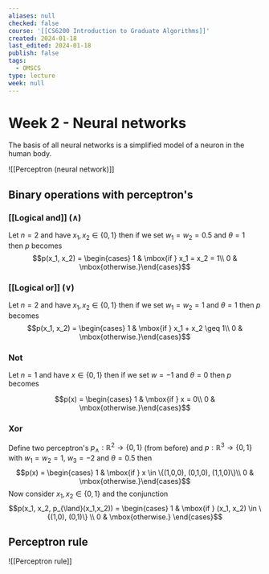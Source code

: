 ```yaml
---
aliases: null
checked: false
course: '[[CS6200 Introduction to Graduate Algorithms]]'
created: 2024-01-18
last_edited: 2024-01-18
publish: false
tags:
  - OMSCS
type: lecture
week: null
---
```

# Week 2 - Neural networks

The basis of all neural networks is a simplified model of a neuron in the human body.

![[Perceptron (neural network)]]

## Binary operations with perceptron's

### [[Logical and]] ($\land$)

Let $n = 2$ and have $x_1, x_2 \in \{0,1\}$ then if we set $w_1 = w_2 = 0.5$ and $\theta = 1$ then $p$ becomes
$$p(x_1, x_2) = \begin{cases} 1 & \mbox{if } x_1 = x_2 = 1\\ 0 & \mbox{otherwise.}\end{cases}$$
### [[Logical or]] ($\lor$)

Let $n = 2$ and have $x_1, x_2 \in \{0,1\}$ then if we set $w_1 = w_2 = 1$ and $\theta = 1$ then $p$ becomes
$$p(x_1, x_2) = \begin{cases} 1 & \mbox{if } x_1 + x_2 \geq 1\\ 0 & \mbox{otherwise.}\end{cases}$$
### Not

Let $n = 1$ and have $x \in \{0,1\}$ then if we set $w = -1$ and $\theta = 0$ then $p$ becomes

$$p(x) = \begin{cases} 1 & \mbox{if } x = 0\\ 0 & \mbox{otherwise.}\end{cases}$$
### Xor

Define two perceptron's $p_{\land} : \mathbb{R}^2 \rightarrow \{0,1\}$ (from before) and $p : \mathbb{R}^3 \rightarrow \{0,1\}$ with $w_1 = w_2 = 1$, $w_3 = -2$ and $\theta = 0.5$ then 
$$p(x) = \begin{cases} 1 & \mbox{if } x \in \{(1,0,0), (0,1,0), (1,1,0)\}\\ 0 & \mbox{otherwise.}\end{cases}$$
Now consider $x_1, x_2 \in \{0,1\}$ and the conjunction 
$$p(x_1, x_2, p_{\land}(x_1,x_2)) = \begin{cases} 1 & \mbox{if } (x_1, x_2) \in \{(1,0), (0,1)\} \\ 0 & \mbox{otherwise.} \end{cases}$$
## Perceptron rule

![[Perceptron rule]]

